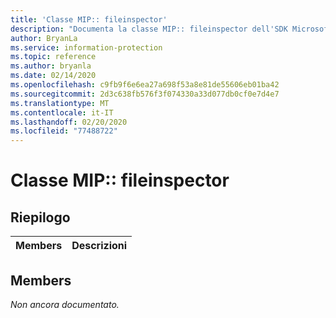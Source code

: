 ```yaml
---
title: 'Classe MIP:: fileinspector'
description: "Documenta la classe MIP:: fileinspector dell'SDK Microsoft Information Protection (MIP)."
author: BryanLa
ms.service: information-protection
ms.topic: reference
ms.author: bryanla
ms.date: 02/14/2020
ms.openlocfilehash: c9fb9f6e6ea27a698f53a8e81de55606eb01ba42
ms.sourcegitcommit: 2d3c638fb576f3f074330a33d077db0cf0e7d4e7
ms.translationtype: MT
ms.contentlocale: it-IT
ms.lasthandoff: 02/20/2020
ms.locfileid: "77488722"
---
```

# <a name="class-mipfileinspector"></a>Classe MIP:: fileinspector 
  
## <a name="summary"></a>Riepilogo
 Members                        | Descrizioni                                
--------------------------------|---------------------------------------------
  
## <a name="members"></a>Members
_Non ancora documentato._
